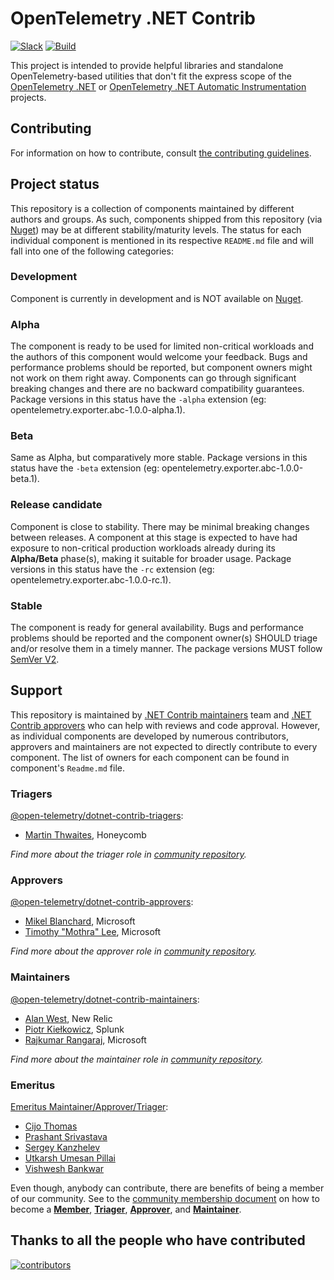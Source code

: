 # OpenTelemetry .NET Contrib

[![Slack](https://img.shields.io/badge/slack-@cncf/otel/dotnet-brightgreen.svg?logo=slack)](https://cloud-native.slack.com/archives/C01N3BC2W7Q)
[![Build](https://github.com/open-telemetry/opentelemetry-dotnet-contrib/actions/workflows/ci.yml/badge.svg?branch=main)](https://github.com/open-telemetry/opentelemetry-dotnet-contrib/actions/workflows/ci.yml)

This project is intended to provide helpful libraries and standalone
OpenTelemetry-based utilities that don't fit the express scope of the
[OpenTelemetry .NET](https://github.com/open-telemetry/opentelemetry-dotnet) or
[OpenTelemetry .NET Automatic
Instrumentation](https://github.com/open-telemetry/opentelemetry-dotnet-instrumentation)
projects.

## Contributing

For information on how to contribute, consult [the contributing
guidelines](./CONTRIBUTING.md).

## Project status

This repository is a collection of components maintained by different
authors and groups. As such, components shipped from this repository (via
[Nuget](https://www.nuget.org/)) may be at different stability/maturity levels.
The status for each individual component is mentioned in its respective
`README.md` file and will fall into one of the following categories:

### Development

Component is currently in development and is NOT available on
[Nuget](https://www.nuget.org/).

### Alpha

The component is ready to be used for limited non-critical workloads and the
authors of this component would welcome your feedback. Bugs and performance
problems should be reported, but component owners might not work on them right
away. Components can go through significant breaking changes and there are no
backward compatibility guarantees. Package versions in this status have the
`-alpha` extension (eg: opentelemetry.exporter.abc-1.0.0-alpha.1).

### Beta

Same as Alpha, but comparatively more stable. Package versions in this status
have the `-beta` extension (eg: opentelemetry.exporter.abc-1.0.0-beta.1).

### Release candidate

Component is close to stability. There may be minimal breaking changes between
releases. A component at this stage is expected to have had exposure to
non-critical production workloads already during its **Alpha/Beta** phase(s),
making it suitable for broader usage. Package versions in this status have the
`-rc` extension (eg: opentelemetry.exporter.abc-1.0.0-rc.1).

### Stable

The component is ready for general availability. Bugs and performance problems
should be reported and the component owner(s) SHOULD triage and/or resolve them
in a timely manner. The package versions MUST follow [SemVer
V2](https://semver.org/spec/v2.0.0.html).

## Support

This repository is maintained by [.NET Contrib maintainers](#maintainers) team
and [.NET Contrib approvers](#approvers) who can help with reviews and code
approval. However, as individual components are developed by numerous
contributors, approvers and maintainers are not expected to directly contribute
to every component. The list of owners for each component can be found in
component's `Readme.md` file.

### Triagers

[@open-telemetry/dotnet-contrib-triagers](https://github.com/orgs/open-telemetry/teams/dotnet-contrib-triagers):

* [Martin Thwaites](https://github.com/martinjt), Honeycomb

*Find more about the triager role in [community
repository](https://github.com/open-telemetry/community/blob/main/guides/contributor/membership.md#triager).*

### Approvers

[@open-telemetry/dotnet-contrib-approvers](https://github.com/orgs/open-telemetry/teams/dotnet-contrib-approvers):

* [Mikel Blanchard](https://github.com/CodeBlanch), Microsoft
* [Timothy "Mothra" Lee](https://github.com/TimothyMothra), Microsoft

*Find more about the approver role in [community
repository](https://github.com/open-telemetry/community/blob/main/guides/contributor/membership.md#approver).*

### Maintainers

[@open-telemetry/dotnet-contrib-maintainers](https://github.com/orgs/open-telemetry/teams/dotnet-contrib-maintainers):

* [Alan West](https://github.com/alanwest), New Relic
* [Piotr Kie&#x142;kowicz](https://github.com/Kielek), Splunk
* [Rajkumar Rangaraj](https://github.com/rajkumar-rangaraj), Microsoft

*Find more about the maintainer role in [community
repository](https://github.com/open-telemetry/community/blob/main/guides/contributor/membership.md#maintainer).*

### Emeritus

[Emeritus Maintainer/Approver/Triager](https://github.com/open-telemetry/community/blob/main/guides/contributor/membership.md#emeritus-maintainerapprovertriager):

* [Cijo Thomas](https://github.com/cijothomas)
* [Prashant Srivastava](https://github.com/srprash)
* [Sergey Kanzhelev](https://github.com/SergeyKanzhelev)
* [Utkarsh Umesan Pillai](https://github.com/utpilla)
* [Vishwesh Bankwar](https://github.com/vishweshbankwar)

Even though, anybody can contribute, there are benefits of being a member of our
community. See to the [community membership
document](https://github.com/open-telemetry/community/blob/master/community-membership.md)
on how to become a
[**Member**](https://github.com/open-telemetry/community/blob/master/community-membership.md#member),
[**Triager**](https://github.com/open-telemetry/community/blob/main/community-membership.md#triager),
[**Approver**](https://github.com/open-telemetry/community/blob/master/community-membership.md#approver),
and
[**Maintainer**](https://github.com/open-telemetry/community/blob/master/community-membership.md#maintainer).

## Thanks to all the people who have contributed

[![contributors](https://contributors-img.web.app/image?repo=open-telemetry/opentelemetry-dotnet-contrib)](https://github.com/open-telemetry/opentelemetry-dotnet-contrib/graphs/contributors)
